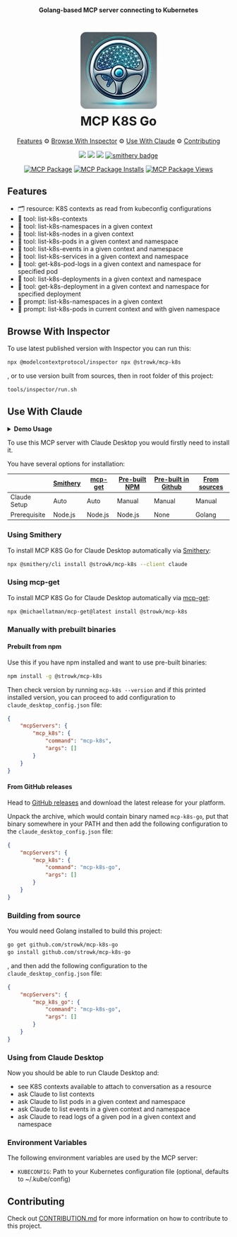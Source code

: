 <h4 align="center">Golang-based MCP server connecting to Kubernetes</h4>

<h1 align="center">
   <img src="docs/images/logo.png" width="180"/>
   <br/>
   MCP K8S Go
</h1>

<p align="center">
  <a href="#features">Features</a> ⚙
  <a href="#browse-with-inspector">Browse With Inspector</a> ⚙
  <a href="#use-with-claude">Use With Claude</a> ⚙
  <a href="#contributing">Contributing</a>
</p>

<p align="center">
    <a href="https://github.com/strowk/mcp-k8s-go/actions/workflows/dependabot/dependabot-updates"><img src="https://github.com/strowk/mcp-k8s-go/actions/workflows/dependabot/dependabot-updates/badge.svg"></a>
    <a href="https://github.com/strowk/mcp-k8s-go/actions/workflows/test.yaml"><img src="https://github.com/strowk/mcp-k8s-go/actions/workflows/test.yaml/badge.svg"></a>
	<a href="https://github.com/strowk/mcp-k8s-go/actions/workflows/golangci-lint.yaml"><img src="https://github.com/strowk/mcp-k8s-go/actions/workflows/golangci-lint.yaml/badge.svg"/></a>
    <a href="https://smithery.ai/protocol/@strowk/mcp-k8s"><img src="https://smithery.ai/badge/@strowk/mcp-k8s" alt="smithery badge"></a>
</p>

<p align="center">
    <a href="https://mcp-get.com/packages/%40strowk%2Fmcp-k8s"><img src="https://mcp-get.com/api/badge/%40strowk%2Fmcp-k8s" alt="MCP Package"></a>
    <a href="https://mcp-get.com/packages/%40strowk%2Fmcp-k8s"><img src="https://mcp-get.com/api/badge/%40strowk%2Fmcp-k8s?style=installs" alt="MCP Package Installs"></a>
    <a href="https://mcp-get.com/packages/%40strowk%2Fmcp-k8s"><img src="https://mcp-get.com/api/badge/%40strowk%2Fmcp-k8s?style=views" alt="MCP Package Views"></a>
</p>

## Features

- 🗂️ resource: K8S contexts as read from kubeconfig configurations
- 🤖 tool: list-k8s-contexts
- 🤖 tool: list-k8s-namespaces in a given context
- 🤖 tool: list-k8s-nodes in a given context
- 🤖 tool: list-k8s-pods in a given context and namespace
- 🤖 tool: list-k8s-events in a given context and namespace
- 🤖 tool: list-k8s-services in a given context and namespace
- 🤖 tool: get-k8s-pod-logs in a given context and namespace for specified pod
- 🤖 tool: list-k8s-deployments in a given context and namespace
- 🤖 tool: get-k8s-deployment in a given context and namespace for specified deployment
- 💬 prompt: list-k8s-namespaces in a given context
- 💬 prompt: list-k8s-pods in current context and with given namespace

## Browse With Inspector

To use latest published version with Inspector you can run this:

```bash
npx @modelcontextprotocol/inspector npx @strowk/mcp-k8s
```

, or to use version built from sources, then in root folder of this project:

```bash
tools/inspector/run.sh
```

## Use With Claude

<details><summary><b>
Demo Usage
</b></summary>

Following chat with Claude Desktop demonstrates how it looks when selected particular context as a resource and then asked to check pod logs for errors in kube-system namespace:

![Claude Desktop](docs/images/claude-desktop-logs.png)

</details>


To use this MCP server with Claude Desktop you would firstly need to install it.

You have several options for installation:

| | <a href="#using-smithery">Smithery</a> | <a href="#using-mcp-get">mcp-get</a> | <a href="#prebuilt-from-npm">Pre-built NPM</a> | <a href="#from-github-releases">Pre-built in Github</a> | <a href="#building-from-source">From sources</a> |
|---|---|---|---|---|---|
| Claude Setup | Auto | Auto | Manual | Manual | Manual |
| Prerequisite | Node.js | Node.js | Node.js | None | Golang |

### Using Smithery

To install MCP K8S Go for Claude Desktop automatically via [Smithery](https://smithery.ai/protocol/@strowk/mcp-k8s):

```bash
npx @smithery/cli install @strowk/mcp-k8s --client claude
```

### Using mcp-get

To install MCP K8S Go for Claude Desktop automatically via [mcp-get](https://mcp-get.com/packages/%40strowk%2Fmcp-k8s):

```bash
npx @michaellatman/mcp-get@latest install @strowk/mcp-k8s
```

### Manually with prebuilt binaries

#### Prebuilt from npm

Use this if you have npm installed and want to use pre-built binaries:

```bash
npm install -g @strowk/mcp-k8s
```

Then check version by running `mcp-k8s --version` and if this printed installed version, you can proceed to add configuration to `claude_desktop_config.json` file:

```json
{
    "mcpServers": {
        "mcp_k8s": {
            "command": "mcp-k8s",
            "args": []
        }
    }
}
```

#### From GitHub releases

Head to [GitHub releases](https://github.com/strowk/mcp-k8s-go/releases) and download the latest release for your platform.

Unpack the archive, which would contain binary named `mcp-k8s-go`, put that binary somewhere in your PATH and then add the following configuration to the `claude_desktop_config.json` file:

```json
{
    "mcpServers": {
        "mcp_k8s": {
            "command": "mcp-k8s-go",
            "args": []
        }
    }
}
```

### Building from source

You would need Golang installed to build this project:

```bash
go get github.com/strowk/mcp-k8s-go
go install github.com/strowk/mcp-k8s-go
```

, and then add the following configuration to the `claude_desktop_config.json` file:

```json
{
    "mcpServers": {
        "mcp_k8s_go": {
            "command": "mcp-k8s-go",
            "args": []
        }
    }
}
```

### Using from Claude Desktop

Now you should be able to run Claude Desktop and:
- see K8S contexts available to attach to conversation as a resource
- ask Claude to list contexts
- ask Claude to list pods in a given context and namespace
- ask Claude to list events in a given context and namespace
- ask Claude to read logs of a given pod in a given context and namespace

### Environment Variables

The following environment variables are used by the MCP server:
- `KUBECONFIG`: Path to your Kubernetes configuration file (optional, defaults to ~/.kube/config)

## Contributing

Check out [CONTRIBUTION.md](./CONTRIBUTION.md) for more information on how to contribute to this project.
